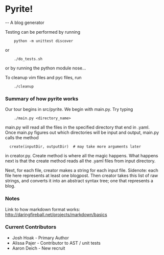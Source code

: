 
# Pyrite!

-- A blog generator 


Testing can be performed by running 

        python -m unittest discover
        
or

        ./do_tests.sh

or by running the python module nose...

To cleanup vim files and pyc files, run
    
        ./cleanup

### Summary of how pyrite works
Our tour begins in src/pyrite. 
We begin with main.py. Try typing

        ./main.py <directory_name>

main.py will read all the files in the specified directory that end in .yaml. 
Once main.py figures out which directories will be input and output, main.py
calls the method 

      create(inputDir, outputDir)  # may take more arguments later

in creator.py. Create method is where all the magic happens.  What happens next
is that the create method reads all the .yaml files from input directory. 

Next, for each file, creator makes a string for each input file.  Sidenote:
each file here represents at least one blogpost.  Then creator takes this list
of raw strings, and converts it into an abstract syntax tree; one that
represents a blog. 

### Notes
Link to how markdown format works: http://daringfireball.net/projects/markdown/basics  

### Current Contributors 

  * Josh Hoak - Primary Author
  * Alissa Pajer - Contributor to AST / unit tests
  * Aaron Deich - New recruit
